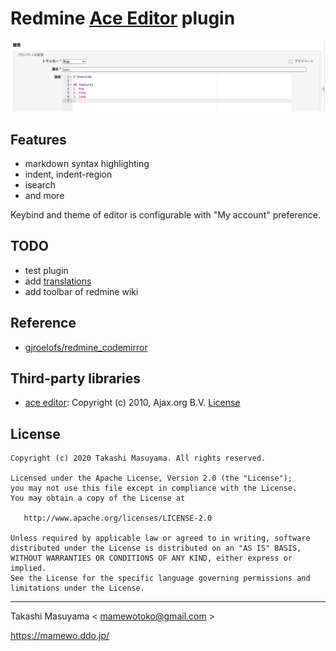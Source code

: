 # Redmine [Ace Editor](https://ace.c9.io/) plugin

![demo](doc/ace_editor_demo.png)

## Features

- markdown syntax highlighting
- indent, indent-region
- isearch
- and more

Keybind and theme of editor is configurable with "My account" preference.

## TODO

- test plugin
- add [translations](tree/master/config/locales)
- add toolbar of redmine wiki

## Reference
* [gjroelofs/redmine_codemirror](https://github.com/gjroelofs/redmine_codemirror)

## Third-party libraries

* [ace editor](https://ace.c9.io/): Copyright (c) 2010, Ajax.org B.V.  [License](assets/javascripts/ace/LICENSE)

## License

```
Copyright (c) 2020 Takashi Masuyama. All rights reserved.

Licensed under the Apache License, Version 2.0 (the "License");
you may not use this file except in compliance with the License.
You may obtain a copy of the License at

   http://www.apache.org/licenses/LICENSE-2.0

Unless required by applicable law or agreed to in writing, software
distributed under the License is distributed on an "AS IS" BASIS,
WITHOUT WARRANTIES OR CONDITIONS OF ANY KIND, either express or implied.
See the License for the specific language governing permissions and
limitations under the License.
```

----
Takashi Masuyama < mamewotoko@gmail.com >

https://mamewo.ddo.jp/
